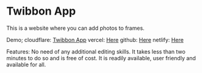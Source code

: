 # Twibbon App

This is a website where you can add photos to frames.

Demo;
cloudflare: [Twibbon App](https://pui-real.pages.dev/) 
vercel: [Here](https://twibbons.vercel.app/)  github: [Here](https://sksdluh.github.io/twibbond/)
netlify: [Here](https://twibbond.netlify.app/)

Features: No need of any additional editing skills. It takes less than two minutes to do so and is free of cost. It is readily available, user friendly and available for all.

